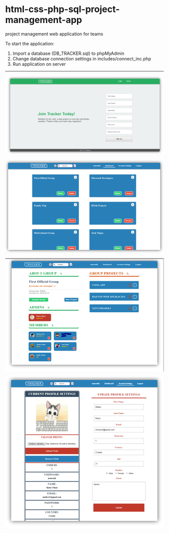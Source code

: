 # html-css-php-sql-project-management-app
project management web application for teams

To start the application:
1. Import a database (DB_TRACKER.sql) to phpMyAdmin
2. Change database connection settings in includes/connect_inc.php
3. Run application on server

<hr>

![Site](showcase/site.png)

![Dashboard](showcase/dashboard.png)

![Group](showcase/group.PNG)

![Profile](showcase/profile.png)
